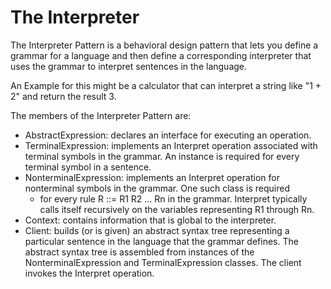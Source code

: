 # The Interpreter
The Interpreter Pattern is a behavioral design pattern that lets you define a grammar for a language and then define a corresponding interpreter that uses the grammar to interpret sentences in the language.

An Example for this might be a calculator that can interpret a string like "1 + 2" and return the result 3.

The members of the Interpreter Pattern are:
- AbstractExpression: declares an interface for executing an operation.
- TerminalExpression: implements an Interpret operation associated with terminal symbols in the grammar. An instance is required for every terminal symbol in a sentence.
- NonterminalExpression: implements an Interpret operation for nonterminal symbols in the grammar. One such class is required
    - for every rule R ::= R1 R2 ... Rn in the grammar. Interpret typically calls itself recursively on the variables representing R1 through Rn.
- Context: contains information that is global to the interpreter.
- Client: builds (or is given) an abstract syntax tree representing a particular sentence in the language that the grammar defines. The abstract syntax tree is assembled from instances of the NonterminalExpression and TerminalExpression classes. The client invokes the Interpret operation.
